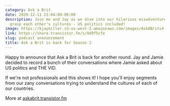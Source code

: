 ```yaml
---
category: Ask a Brit
date: 2020-12-11 21:04:00-08:00
description: Join me and Jay as we dive into our hilarious misadventures trying to
  grasp each other's cultures - US politics included!
image: https://kjaymiller.s3-us-west-2.amazonaws.com/images/AskABritv4.png
link: https://share.transistor.fm/s/9d9f5cfe
slug: podcast announcement
title: Ask a Brit is back for Season 2
---
```


Happy to announce that Ask a Brit is back for another round. Jay and Jamie decided to record a bunch of their conversations where Jamie asked about US politics and THE VID.

If we're not professionals and this shows it! I hope you'll enjoy segments from our zany conversations trying to understand the cultures of each of our countries.

More at [askabrit.transistor.fm](https://askabrit.transistor.fm)